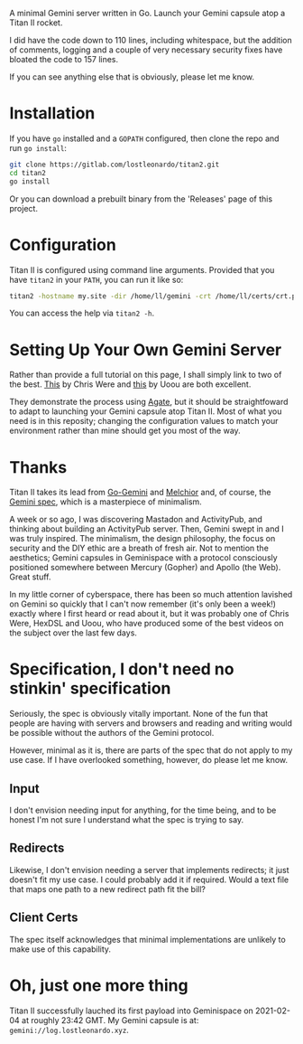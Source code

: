 A minimal Gemini server written in Go. Launch your Gemini capsule atop a Titan II rocket.

I did have the code down to 110 lines, including whitespace, but the addition of comments, 
logging and a couple of very necessary security fixes have bloated the code to 157 lines. 

If you can see anything else that is obviously, please let me know.

# Installation

If you have `go` installed and a `GOPATH` configured, then clone the repo and run `go install`:

```sh
git clone https://gitlab.com/lostleonardo/titan2.git
cd titan2
go install
```

Or you can download a prebuilt binary from the 'Releases' page of this project. 

# Configuration

Titan II is configured using command line arguments. Provided that you have `titan2` in your `PATH`,
you can run it like so:

```sh
titan2 -hostname my.site -dir /home/ll/gemini -crt /home/ll/certs/crt.pem -key /home/ll/key.pem -port 1965
```

You can access the help via `titan2 -h`.

# Setting Up Your Own Gemini Server

Rather than provide a full tutorial on this page, I shall simply link to two of the best. 
[This](https://share.tube/videos/watch/4fe4e1f0-7896-4b8c-bfb8-2ff19c78d8e5) by
Chris Were and [this](https://share.tube/videos/watch/a44503e9-efdf-48ea-a30d-f5eec00214db) by Uoou are both excellent.

They demonstrate the process using [Agate](https://github.com/mbrubeck/agate), but it should be
straightfoward to adapt to launching your Gemini capsule atop Titan II. Most of what you need is
in this reposity; changing the configuration values to match your environment rather than mine
should get you most of the way.

# Thanks

Titan II takes its lead from [Go-Gemini](https://git.sr.ht/~yotam/go-gemini) and
[Melchior](https://github.com/praetoriansentry/melchior) and, of course, the 
[Gemini spec](https://gemini.circumlunar.space/docs/specification.html), which is a masterpiece of minimalism.

A week or so ago, I was discovering Mastadon and ActivityPub, and thinking about building an ActivityPub
server. Then, Gemini swept in and I was truly inspired. The minimalism, the design philosophy, the focus on security
and the DIY ethic are a breath of fresh air. Not to mention the aesthetics; Gemini capsules in Geminispace with
a protocol consciously positioned somewhere between Mercury (Gopher) and Apollo (the Web). Great stuff.

In my little corner of cyberspace, there has been so much attention lavished on Gemini so quickly
that I can't now remember (it's only been a week!) exactly where I first heard or read about it, but it was probably
one of Chris Were, HexDSL and Uoou, who have produced some of the best videos on the subject over the last few days.

# Specification, I don't need no stinkin' specification

Seriously, the spec is obviously vitally important. None of the fun that people are having with servers
and browsers and reading and writing would be possible without the authors of the Gemini protocol.

However, minimal as it is, there are parts of the spec that do not apply to my use case. If I have overlooked
something, however, do please let me know.

## Input

I don't envision needing input for anything, for the time being, and to be honest I'm not sure I understand
what the spec is trying to say.

## Redirects

Likewise, I don't envision needing a server that implements redirects; it just doesn't fit my use case. I could probably add it if required. Would a text file that maps one path to a new redirect path fit the bill?

## Client Certs

The spec itself acknowledges that minimal implementations are unlikely to make use of this capability.

# Oh, just one more thing

Titan II successfully lauched its first payload into Geminispace on 2021-02-04 at roughly 23:42 GMT. 
My Gemini capsule is at: `gemini://log.lostleonardo.xyz`.

